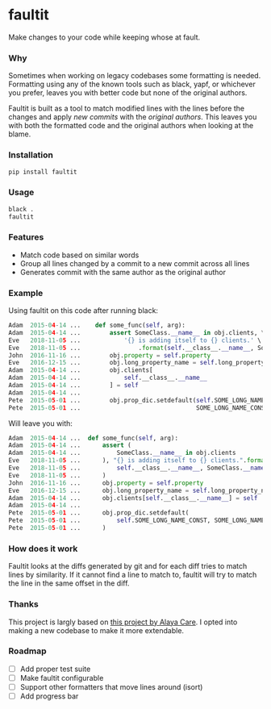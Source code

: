 # faultit
Make changes to your code while keeping whose at fault.

### Why
Sometimes when working on legacy codebases some formatting is needed.
Formatting using any of the known tools such as black, yapf, or whichever you prefer, leaves you with better code but none of the original authors.

Faultit is built as a tool to match modified lines with the lines before the changes and apply _new commits_ with the _original authors_.
This leaves you with both the formatted code and the original authors when looking at the blame.

### Installation

```bash
pip install faultit
```

### Usage

```bash
black .
faultit
```

### Features

- Match code based on similar words
- Group all lines changed by a commit to a new commit across all lines
- Generates commit with the same author as the original author

### Example

Using faultit on this code after running black:

```python
Adam  2015-04-14 ...    def some_func(self, arg):
Adam  2015-04-14 ...        assert SomeClass.__name__ in obj.clients, \
Eve   2018-11-05 ...            '{} is adding itself to {} clients.' \
Eve   2018-11-05 ...                .format(self.__class__.__name__, SomeClass.__name__)
John  2016-11-16 ...        obj.property = self.property
Eve   2016-12-15 ...        obj.long_property_name = self.long_property_name
Adam  2015-04-14 ...        obj.clients[
Adam  2015-04-14 ...            self.__class__.__name__
Adam  2015-04-14 ...        ] = self
Adam  2015-04-14 ...
Pete  2015-05-01 ...        obj.prop_dic.setdefault(self.SOME_LONG_NAME_CONST,
Pete  2015-05-01 ...                                SOME_LONG_NAME_CONST_DEFAULT)
```

Will leave you with:
```python
Adam  2015-04-14 ...  def some_func(self, arg):
Adam  2015-04-14 ...      assert (
Adam  2015-04-14 ...          SomeClass.__name__ in obj.clients
Eve   2018-11-05 ...      ), "{} is adding itself to {} clients.".format(
Eve   2018-11-05 ...          self.__class__.__name__, SomeClass.__name__
Eve   2018-11-05 ...      )
John  2016-11-16 ...      obj.property = self.property
Eve   2016-12-15 ...      obj.long_property_name = self.long_property_name
Adam  2015-04-14 ...      obj.clients[self.__class__.__name__] = self
Adam  2015-04-14 ...
Pete  2015-05-01 ...      obj.prop_dic.setdefault(
Pete  2015-05-01 ...          self.SOME_LONG_NAME_CONST, SOME_LONG_NAME_CONST_DEFAULT
Pete  2015-05-01 ...      )
```

### How does it work

Faultit looks at the diffs generated by git and for each diff tries to match lines by similarity.
If it cannot find a line to match to, faultit will try to match the line in the same offset in the diff.

### Thanks

This project is largly based on [this project by Alaya Care](https://github.com/AlayaCare/git-black).
I opted into making a new codebase to make it more extendable.

### Roadmap

- [ ] Add proper test suite
- [ ] Make faultit configurable
- [ ] Support other formatters that move lines around (isort)
- [ ] Add progress bar
